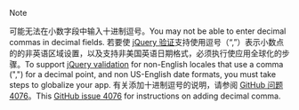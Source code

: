 > [!NOTE]
> <span data-ttu-id="e7465-101">可能无法在小数字段中输入十进制逗号。</span><span class="sxs-lookup"><span data-stu-id="e7465-101">You may not be able to enter decimal commas in decimal fields.</span></span> <span data-ttu-id="e7465-102">若要使 [jQuery 验证](https://jqueryvalidation.org/)支持使用逗号（“,”）表示小数点的的非英语区域设置，以及支持非美国英语日期格式，必须执行使应用全球化的步骤。</span><span class="sxs-lookup"><span data-stu-id="e7465-102">To support [jQuery validation](https://jqueryvalidation.org/) for non-English locales that use a comma (",") for a decimal point, and non US-English date formats, you must take steps to globalize your app.</span></span> <span data-ttu-id="e7465-103">有关添加十进制逗号的说明，请参阅 [GitHub 问题 4076](https://github.com/aspnet/Docs/issues/4076#issuecomment-326590420)。</span><span class="sxs-lookup"><span data-stu-id="e7465-103">This [GitHub issue 4076](https://github.com/aspnet/Docs/issues/4076#issuecomment-326590420) for instructions on adding decimal comma.</span></span>